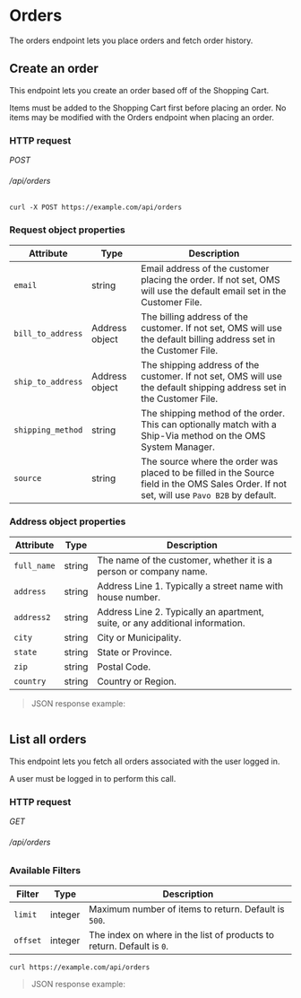 # Orders

The orders endpoint lets you place orders and fetch order history.

## Create an order

This endpoint lets you create an order based off of the Shopping Cart.

<aside class="notice">
Items must be added to the Shopping Cart first before placing an order. No items may be modified with the Orders endpoint when placing an order.
</aside>

### HTTP request

<div class="api-endpoint">
    <div class="endpoint-data">
        <i class="label label-post">POST</i>
        <h6>/api/orders</h6>
    </div>
</div>

```shell
curl -X POST https://example.com/api/orders
```

### Request object properties

| Attribute         | Type           | Description                                                                                                                                |
| ----------------- | -------------- | ------------------------------------------------------------------------------------------------------------------------------------------ |
| `email`           | string         | Email address of the customer placing the order. If not set, OMS will use the default email set in the Customer File.                      |
| `bill_to_address` | Address object | The billing address of the customer. If not set, OMS will use the default billing address set in the Customer File.                        |
| `ship_to_address` | Address object | The shipping address of the customer. If not set, OMS will use the default shipping address set in the Customer File.                      |
| `shipping_method` | string         | The shipping method of the order. This can optionally match with a Ship-Via method on the OMS System Manager.                              |
| `source`          | string         | The source where the order was placed to be filled in the Source field in the OMS Sales Order. If not set, will use `Pavo B2B` by default. |

### Address object properties

| Attribute   | Type   | Description                                                                   |
| ----------- | ------ | ----------------------------------------------------------------------------- |
| `full_name` | string | The name of the customer, whether it is a person or company name.             |
| `address`   | string | Address Line 1. Typically a street name with house number.                    |
| `address2`  | string | Address Line 2. Typically an apartment, suite, or any additional information. |
| `city`      | string | City or Municipality.                                                         |
| `state`     | string | State or Province.                                                            |
| `zip`       | string | Postal Code.                                                                  |
| `country`   | string | Country or Region.                                                            |

>JSON response example:

```json

```

## List all orders

This endpoint lets you fetch all orders associated with the user logged in.

<aside class="notice">
A user must be logged in to perform this call.
</aside>

### HTTP request

<div class="api-endpoint">
    <div class="endpoint-data">
        <i class="label label-post">GET</i>
        <h6>/api/orders</h6>
    </div>
</div>

### Available Filters

| Filter   | Type    | Description                                                           |
| -------- | ------- | --------------------------------------------------------------------- |
| `limit`  | integer | Maximum number of items to return. Default is `500`.                  |
| `offset` | integer | The index on where in the list of products to return. Default is `0`. |

```shell
curl https://example.com/api/orders
```

>JSON response example:

```json

```
